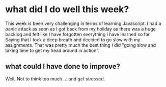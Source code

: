 # what did I do well this week?
This week is been very challenging in terms of learning Javascript. I had a panic attack as soon as I got back from my holiday as there was a huge backlog and felt like I have forgotten everything i have learned so far. Saying that I took a deep breath and decided to go slow with my assignments. That was pretty much the best thing I did "going slow and taking time to get my head around in action".

## what could I have done to improve?
Well, Not to think too much.... and get stressed.

